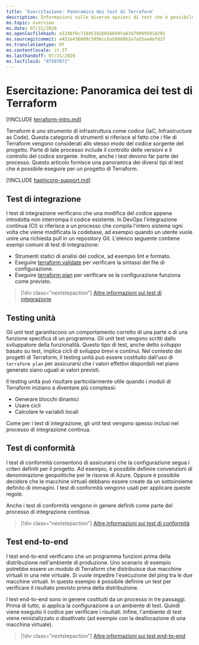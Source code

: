 ```yaml
---
title: 'Esercitazione: Panoramica dei test di Terraform'
description: Informazioni sulle diverse opzioni di test che è possibile configurare per convalidare i progetti di Terraform.
ms.topic: overview
ms.date: 07/31/2020
ms.openlocfilehash: e32d8f6c71045392b016699fa63d790995918201
ms.sourcegitcommit: e451e4360d9c5956cc6a50880b3a7a55aa4efd2f
ms.translationtype: HT
ms.contentlocale: it-IT
ms.lasthandoff: 07/31/2020
ms.locfileid: "87507071"
---
```

# <a name="tutorial-terraform-testing-overview"></a>Esercitazione: Panoramica dei test di Terraform

[!INCLUDE [terraform-intro.md](includes/terraform-intro.md)]

Terraform è uno strumento di infrastruttura come codice (IaC, Infrastructure as Code). Questa categoria di strumenti si riferisce al fatto che i file di Terraform vengono considerati allo stesso modo del codice sorgente del progetto. Parte di tale processo include il controllo delle versioni e il controllo del codice sorgente. Inoltre, anche i test devono far parte del processo. Questo articolo fornisce una panoramica dei diversi tipi di test che è possibile eseguire per un progetto di Terraform.

[!INCLUDE [hashicorp-support.md](includes/hashicorp-support.md)]

## <a name="integration-testing"></a>Test di integrazione

I test di integrazione verificano che una modifica del codice appena introdotta non interrompa il codice esistente. In DevOps l'integrazione continua (CI) si riferisce a un processo che compila l'intero sistema ogni volta che viene modificata la codebase, ad esempio quando un utente vuole unire una richiesta pull in un repository Git. L'elenco seguente contiene esempi comuni di test di integrazione:

- Strumenti statici di analisi del codice, ad esempio lint e formato.
- Eseguire [terraform validate](https://www.terraform.io/docs/commands/validate.html) per verificare la sintassi del file di configurazione.
- Eseguire [terraform plan](https://www.terraform.io/docs/commands/validate.html) per verificare se la configurazione funziona come previsto.

> [!div class="nextstepaction"]
> [Altre informazioni sui test di integrazione](best-practices-integration-testing.md)

## <a name="unit-testing"></a>Testing unità

Gli unit test garantiscono un comportamento corretto di una parte o di una funzione specifica di un programma. Gli unit test vengono scritti dallo sviluppatore della funzionalità. Questo tipo di test, anche detto sviluppo basato su test, implica cicli di sviluppo brevi e continui. Nel contesto dei progetti di Terraform, il testing unità può essere costituito dall'uso di `terraform plan` per assicurarsi che i valori effettivi disponibili nel piano generato siano uguali ai valori previsti. 

Il testing unità può risultare particolarmente utile quando i moduli di Terraform iniziano a diventare più complessi:

- Generare blocchi dinamici
- Usare cicli
- Calcolare le variabili locali

Come per i test di integrazione, gli unit test vengono spesso inclusi nel processo di integrazione continua.

## <a name="compliance-testing"></a>Test di conformità

I test di conformità consentono di assicurarsi che la configurazione segua i criteri definiti per il progetto. Ad esempio, è possibile definire convenzioni di denominazione geopolitiche per le risorse di Azure. Oppure è possibile decidere che le macchine virtuali debbano essere create da un sottoinsieme definito di immagini. I test di conformità vengono usati per applicare queste regole.

Anche i test di conformità vengono in genere definiti come parte del processo di integrazione continua.

> [!div class="nextstepaction"]
> [Altre informazioni sui test di conformità](best-practices-compliance-testing.md)

## <a name="end-to-end-e2e-testing"></a>Test end-to-end

I test end-to-end verificano che un programma funzioni prima della distribuzione nell'ambiente di produzione. Uno scenario di esempio potrebbe essere un modulo di Terraform che distribuisce due macchine virtuali in una rete virtuale. Si vuole impedire l'esecuzione del ping tra le due macchine virtuali. In questo esempio è possibile definire un test per verificare il risultato previsto prima della distribuzione.

I test end-to-end sono in genere costituiti da un processo in tre passaggi. Prima di tutto, si applica la configurazione a un ambiente di test. Quindi viene eseguito il codice per verificare i risultati. Infine, l'ambiente di test viene reinizializzato o disattivato (ad esempio con la deallocazione di una macchina virtuale).

> [!div class="nextstepaction"]
> [Altre informazioni sui test end-to-end](best-practices-end-to-end-testing.md)